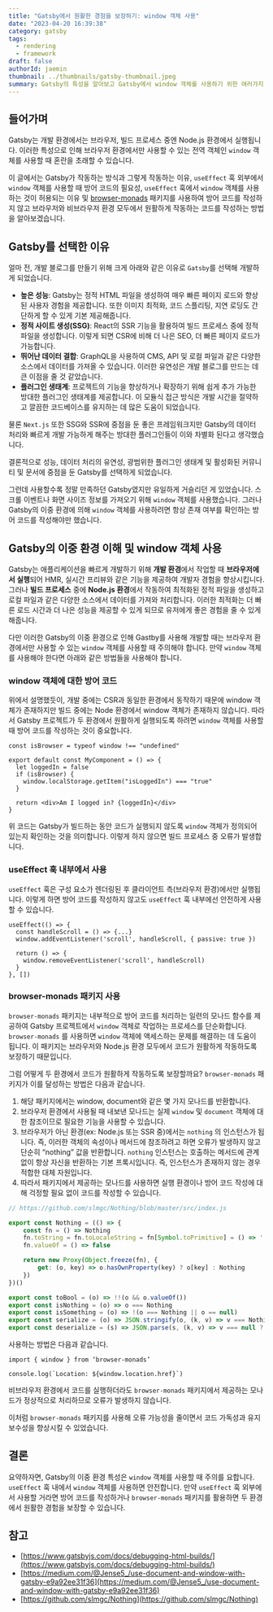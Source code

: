 ```yaml
---
title: "Gatsby에서 원활한 경험을 보장하기: window 객체 사용"
date: "2023-04-20 16:39:38"
category: gatsby
tags:
  - rendering
  - framework
draft: false
authorId: jaemin
thumbnail: ../thumbnails/gatsby-thumbnail.jpeg
summary: Gatsby의 특성을 알아보고 Gatsby에서 window 객체를 사용하기 위한 여러가지 방법을 알아봅니다.
---
```


## 들어가며

Gatsby는 개발 환경에서는 브라우저, 빌드 프로세스 중엔 Node.js 환경에서 실행됩니다. 이러한 특성으로 인해 브라우저 환경에서만 사용할 수 있는 전역 객체인 `window` 객체를 사용할 때 혼란을 초래할 수 있습니다.

이 글에서는 Gatsby가 작동하는 방식과 그렇게 작동하는 이유, `useEffect` 훅 외부에서 `window` 객체를 사용할 때 방어 코드의 필요성, `useEffect` 훅에서 `window` 객체를 사용하는 것이 허용되는 이유 및 [browser-monads](https://www.npmjs.com/package/browser-monads) 패키지를 사용하여 방어 코드를 작성하지 않고 브라우저와 비브라우저 환경 모두에서 원활하게 작동하는 코드를 작성하는 방법을 알아보겠습니다.

## Gatsby를 선택한 이유

얼마 전, 개발 블로그를 만들기 위해 크게 아래와 같은 이유로 `Gatsby`를 선택해 개발하게 되었습니다.

- **높은 성능**: Gatsby는 정적 HTML 파일을 생성하여 매우 빠른 페이지 로드와 향상된 사용자 경험을 제공합니다. 또한 이미지 최적화, 코드 스플리팅, 지연 로딩도 간단하게 할 수 있게 기본 제공해줍니다.
- **정적 사이트 생성(SSG)**: React의 SSR 기능을 활용하여 빌드 프로세스 중에 정적 파일을 생성합니다. 이렇게 되면 CSR에 비해 더 나은 SEO, 더 빠른 페이지 로드가 가능합니다.
- **뛰어난 데이터 결합**: GraphQL을 사용하여 CMS, API 및 로컬 파일과 같은 다양한 소스에서 데이터를 가져올 수 있습니다. 이러한 유연성은 개발 블로그를 만드는 데 큰 이점을 줄 것 같았습니다.
- **플러그인 생태계**: 프로젝트의 기능을 향상하거나 확장하기 위해 쉽게 추가 가능한 방대한 플러그인 생태계를 제공합니다. 이 모듈식 접근 방식은 개발 시간을 절약하고 깔끔한 코드베이스를 유지하는 데 많은 도움이 되었습니다.

물론 `Next.js` 또한 SSG와 SSR에 중점을 둔 좋은 프레임워크지만 Gatsby의 데이터 처리와 빠르게 개발 가능하게 해주는 방대한 플러그인들이 이와 차별화 된다고 생각했습니다.

결론적으로 성능, 데이터 처리의 유연성, 광범위한 플러그인 생태계 및 활성화된 커뮤니티 및 문서에 중점을 둔 Gatsby를 선택하게 되었습니다.

그런데 사용할수록 정말 만족하던 Gatsby였지만 유일하게 거슬리던 게 있었습니다. 스크롤 이벤트나 화면 사이즈 정보를 가져오기 위해 `window` 객체를 사용했습니다. 그러나 Gatsby의 이중 환경에 의해 `window` 객체를 사용하려면 항상 존재 여부를 확인하는 방어 코드를 작성해야만 했습니다.

## Gatsby의 이중 환경 이해 및 window 객체 사용

Gatsby는 애플리케이션을 빠르게 개발하기 위해 **개발 환경**에서 작업할 때 **브라우저에서 실행**되어 HMR, 실시간 프리뷰와 같은 기능을 제공하여 개발자 경험을 향상시킵니다. 그러나 **빌드 프로세스** 중에 **Node.js 환경**에서 작동하여 최적화된 정적 파일을 생성하고 로컬 파일과 같은 다양한 소스에서 데이터를 가져와 처리합니다. 이러한 최적화는 더 빠른 로드 시간과 더 나은 성능을 제공할 수 있게 되므로 유저에게 좋은 경험을 줄 수 있게 해줍니다.

다만 이러한 Gatsby의 이중 환경으로 인해 Gastby를 사용해 개발할 때는 브라우저 환경에서만 사용할 수 있는 `window` 객체를 사용할 때 주의해야 합니다. 만약 `window` 객체를 사용해야 한다면 아래와 같은 방법들을 사용해야 합니다.

### window 객체에 대한 방어 코드

위에서 설명했듯이, 개발 중에는 CSR과 동일한 환경에서 동작하기 때문에 window 객체가 존재하지만 빌드 중에는 Node 환경에서 window 객체가 존재하지 않습니다. 따라서 Gatsby 프로젝트가 두 환경에서 원활하게 실행되도록 하려면 `window` 객체를 사용할 때 방어 코드를 작성하는 것이 중요합니다.

```tsx
const isBrowser = typeof window !== "undefined"

export default const MyComponent = () => {
  let loggedIn = false
  if (isBrowser) {
    window.localStorage.getItem("isLoggedIn") === "true"
  }

  return <div>Am I logged in? {loggedIn}</div>
}
```

위 코드는 Gatsby가 빌드하는 동안 코드가 실행되지 않도록 `window` 객체가 정의되어 있는지 확인하는 것을 의미합니다. 이렇게 하지 않으면 빌드 프로세스 중 오류가 발생합니다.

### useEffect 훅 내부에서 사용

`useEffect` 훅은 구성 요소가 렌더링된 후 클라이언트 측(브라우저 환경)에서만 실행됩니다. 이렇게 하면 방어 코드를 작성하지 않고도 `useEffect` 훅 내부에선 안전하게 사용할 수 있습니다.

```tsx
useEffect(() => {
  const handleScroll = () => {...}
  window.addEventListener('scroll', handleScroll, { passive: true })

  return () => {
    window.removeEventListener('scroll', handleScroll)
  }
}, [])
```

### browser-monads 패키지 사용

`browser-monads` 패키지는 내부적으로 방어 코드를 처리하는 일련의 모나드 함수를 제공하여 Gatsby 프로젝트에서 `window` 객체로 작업하는 프로세스를 단순화합니다. `browser-monads` 를 사용하면 `window` 객체에 액세스하는 문제를 해결하는 데 도움이 됩니다. 이 패키지는 브라우저와 Node.js 환경 모두에서 코드가 원활하게 작동하도록 보장하기 때문입니다.

그럼 어떻게 두 환경에서 코드가 원활하게 작동하도록 보장할까요? `browser-monads` 패키지가 이를 달성하는 방법은 다음과 같습니다.

1. 해당 패키지에서는 window, document와 같은 몇 가지 모나드를 반환합니다.
2. 브라우저 환경에서 사용될 때 내보낸 모나드는 실제 `window` 및 `document` 객체에 대한 참조이므로 필요한 기능을 사용할 수 있습니다.
3. 브라우저가 아닌 환경(ex: Node.js 또는 SSR 중)에서는 `nothing` 의 인스턴스가 됩니다. 즉, 이러한 객체의 속성이나 메서드에 참조하려고 하면 오류가 발생하지 않고 단순히 “nothing” 값을 반환합니다.
`nothing` 인스턴스는 호출하는 메서드에 관계없이 항상 자신을 반환하는 기본 프록시입니다. 즉, 인스턴스가 존재하지 않는 경우 적합한 대체 자원입니다.
4. 따라서 패키지에서 제공하는 모나드를 사용하면 실행 환경이나 방어 코드 작성에 대해 걱정할 필요 없이 코드를 작성할 수 있습니다.

```jsx
// https://github.com/slmgc/Nothing/blob/master/src/index.js

export const Nothing = (() => {
	const fn = () => Nothing
	fn.toString = fn.toLocaleString = fn[Symbol.toPrimitive] = () => ''
	fn.valueOf = () => false

	return new Proxy(Object.freeze(fn), {
		get: (o, key) => o.hasOwnProperty(key) ? o[key] : Nothing
	})
})()

export const toBool = (o) => !!(o && o.valueOf())
export const isNothing = (o) => o === Nothing
export const isSomething = (o) => !(o === Nothing || o == null)
export const serialize = (o) => JSON.stringify(o, (k, v) => v === Nothing ? null : v)
export const deserialize = (s) => JSON.parse(s, (k, v) => v === null ? Nothing : v)
```

사용하는 방법은 다음과 같습니다.

```tsx
import { window } from ‘browser-monads’

console.log(`Location: ${window.location.href}`)
```

비브라우저 환경에서 코드를 실행하더라도 `browser-monads` 패키지에서 제공하는 모나드가 정상적으로 처리하므로 오류가 발생하지 않습니다.

이처럼 `browser-monads` 패키지를 사용해 오류 가능성을 줄이면서 코드 가독성과 유지보수성을 향상시킬 수 있었습니다.

## 결론

요약하자면, Gatsby의 이중 환경 특성은 `window` 객체를 사용할 때 주의를 요합니다. `useEffect` 훅 내에서 `window` 객체를 사용하면 안전합니다. 만약 `useEffect` 훅 외부에서 사용할 거라면 방어 코드를 작성하거나 `browser-monads` 패키지를 활용하면 두 환경에서 원활한 경험을 보장할 수 있습니다.

## 참고

- [https://www.gatsbyjs.com/docs/debugging-html-builds/](https://www.gatsbyjs.com/docs/debugging-html-builds/)
- [https://medium.com/@Jense5_/use-document-and-window-with-gatsby-e9a92ee31f36](https://medium.com/@Jense5_/use-document-and-window-with-gatsby-e9a92ee31f36)
- [https://github.com/slmgc/Nothing](https://github.com/slmgc/Nothing)